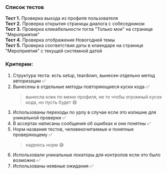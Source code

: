### Список тестов
__Тест 1.__ Проверка выхода из профиля пользователя  
__Тест 2.__ Проверка открытия страницы диалога с собеседником  
__Тест 3.__ Проверка кликабельности тогла "Только мои" на странице "Мероприятия"  
__Тест 4.__ Проверка отображения Новогодней темы  
__Тест 5.__ Проверка соответствия даты в клаендаре на странице "Мероприятия" с текущей системной датой

### Критерии:
1. Структура теста: есть setup, teardown, вынесен отдельно метод авторизации :white_check_mark:  
2. Вынесены в отдельные методы повторяющиеся куски кода :white_check_mark:  
    > вынесла клик по меню профиля, не то чтобы огромный кусок кода, но пусть будет :sweat_smile:  
3. Использованы переходы по урлу в случае если это излишне для уникальной проверки :white_check_mark:  
4. В ассертах написаны сообщения об ошибках и они понятны :white_check_mark:  
5. Норм названия тестов, человекочитаемые и понятные проверяющему :white_check_mark:
   > надеюсь норм :sweat_smile:  
6. Использовали уникальные локаторы для контролов если это было возможно :white_check_mark:  
7. Использованы неявные ожидания :white_check_mark:  